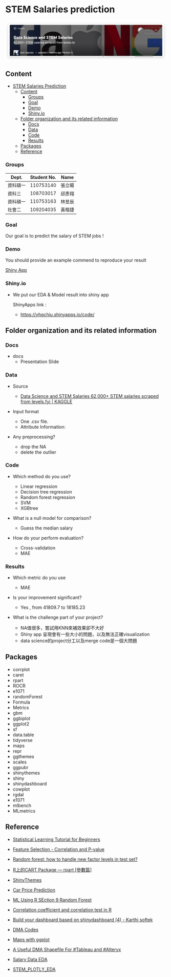 # STEM Salaries prediction 
![kaggle](./kaggle.jpg)
## Content
- [STEM Salaries Prediction](#stem-salaries-salary-prediction)
	- [Content](#content)
		- [Groups](#groups)
		- [Goal](#goal)
		- [Demo](#demo)
		- [Shiny.io](#shinyio)
	- [Folder organization and its related information](#folder-organization-and-its-related-information)
		- [Docs](#docs)
		- [Data](#data)
		- [Code](#code)
		- [Results](#results)
	- [Packages](#packages)
	- [Reference](#reference)


### Groups
| Dept. | Student No. | Name |
| --------- | -------- | -------- |
| 資科碩一 | 110753140 | 張立暘
| 資科三 | 108703017 | 邱彥翔
| 資科碩一 | 110753163 | 林昱辰
| 社會二 | 109204035 | 黃楷捷

### Goal
Our goal is to predict the salary of STEM jobs !

### Demo 
You should provide an example commend to reproduce your result

[Shiny App](https://yhqchiu.shinyapps.io/code/)

### Shiny.io

* We put our EDA & Model result into shiny app

  ShinyApps link :
  * https://yhqchiu.shinyapps.io/code/



## Folder organization and its related information

### Docs
* docs
	* Presentation Slide

### Data
* Source
	* [Data Science and STEM Salaries 62,000+ STEM salaries scraped from levels.fyi | KAGGLE](https://www.kaggle.com/jackogozaly/data-science-and-stem-salaries)
* Input format
	* One .csv file.
	* Attribute Information:
	

* Any preprocessing?
    * drop the NA
    * delete the outlier

### Code
* Which method do you use?
   * Linear regression
   * Decision tree regression
   * Random forest regression
   * SVM
   * XGBtree


* What is a null model for comparison?
	* Guess the median salary

* How do your perform evaluation?
	* Cross-validation
	* MAE


### Results
* Which metric do you use 
	* MAE

* Is your improvement significant?
	* Yes , from 41809.7 to 18185.23

* What is the challenge part of your project?
    * NA值很多，嘗試用KNN來補效果卻不大好
    * Shiny app 呈現會有一些大小的問題，以及無法正確visualization
    * data science的project分工以及merge code是一個大問題


## Packages
* corrplot
* caret
* rpart
* ROCR
* e1071
* randomForest
* Formula
* Metrics
* gbm
* ggbiplot
* ggplot2
* sf
* data.table
* tidyverse
* maps
* repr
* ggthemes
* scales
* ggpubr
* shinythemes
* shiny
* shinydashboard
* cowplot
* rgdal
* e1071
* mlbench
* MLmetrics


## Reference

* [Statistical Learning Tutorial for Beginners](https://www.kaggle.com/kanncaa1/statistical-learning-tutorial-for-beginners/notebook)

* [Feature Selection - Correlation and P-value](https://www.kaggle.com/bbloggsbott/feature-selection-correlation-and-p-value/data)

* [Random forest: how to handle new factor levels in test set?](https://stats.stackexchange.com/questions/29446/random-forest-how-to-handle-new-factor-levels-in-test-set)

* [R上的CART Package — rpart [參數篇]](https://c3h3notes.wordpress.com/2010/10/25/r%E4%B8%8A%E7%9A%84cart-package-rpart-%E5%8F%83%E6%95%B8%E7%AF%87/)

* [ShinyThemes](https://shiny.rstudio.com/gallery/shiny-theme-selector.html)

* [Car Price Prediction](https://rpubs.com/amir761/car_price_prediction_using_random_forest)

* [ML Using R SEction 9 Random Forest](https://rstudio-pubs-static.s3.amazonaws.com/280316_f38c3e4dc75b48398e6e72a20c1ea0a9.html)

* [Correlation coefficient and correlation test in R](https://statsandr.com/blog/correlation-coefficient-and-correlation-test-in-r/)

* [Build your dashboard based on shinydashboard (4) - Karthi softek](https://blog.karthisoftek.com/a?ID=01400-2bcdb5fd-17fc-45d7-b951-b8473a998800)

* [DMA Codes](https://help-ooyala.brightcove.com/sites/all/libraries/dita/en/video-platform/reference/dma_codes.html)

* [Maps with ggplot](http://joshuamccrain.com/tutorials/ggplot_maps/maps_tutorial.html)

* [A Useful DMA Shapefile For #Tableau and #Alteryx](https://datablends.us/2021/01/14/a-useful-dma-shapefile-for-tableau-and-alteryx/)

* [Salary Data EDA](https://www.kaggle.com/jackogozaly/salary-data-eda)

* [STEM_PLOTLY_EDA](https://www.kaggle.com/cloudy17/stem-plotly-eda)
